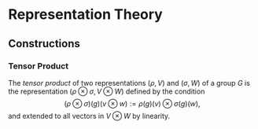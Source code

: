 # Representation Theory

## Constructions

### Tensor Product

The _tensor product_ of two representations $(\rho,V)$ and $(\sigma,W)$ of a group $G$ is the representation $(\rho \otimes \sigma, V \otimes W)$ defined by the condition
$$
(\rho \otimes \sigma)(g)(v\otimes w) := \rho(g)(v) \otimes \sigma(g) (w),
$$
and extended to all vectors in $V \otimes W$ by linearity.